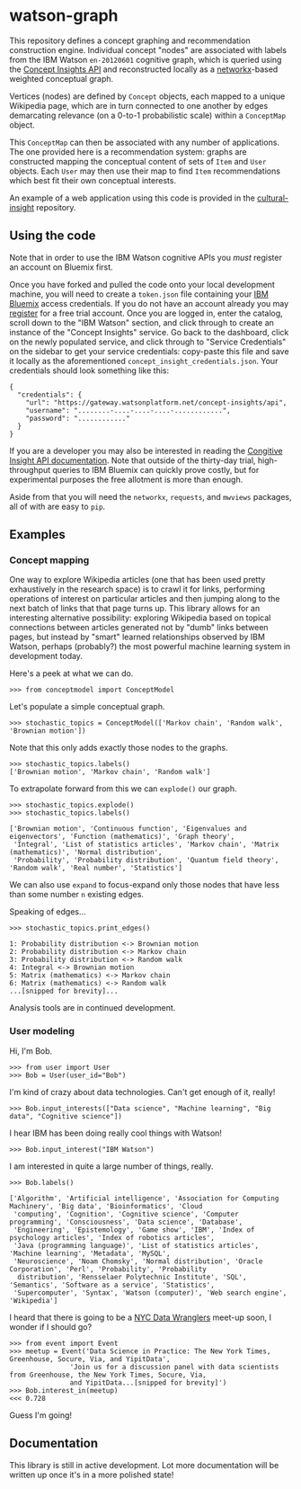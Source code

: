 # watson-graph
This repository defines a concept graphing and recommendation construction engine. Individual concept "nodes" are
associated with labels from the IBM Watson `en-20120601` cognitive graph, which is queried using the [Concept Insights API](http://www.ibm.com/smarterplanet/us/en/ibmwatson/developercloud/concept-insights.html)
and reconstructed locally as a [networkx](https://networkx.github.io/)-based weighted conceptual graph.

Vertices (nodes) are defined by `Concept` objects, each mapped to a unique Wikipedia page, which are in turn
connected to one another by edges demarcating relevance (on a 0-to-1 probabilistic scale) within a
`ConceptMap` object.

This `ConceptMap` can then be associated with any number of applications. The one provided here is a recommendation
system: graphs are constructed mapping the conceptual content of sets of `Item` and `User` objects. Each `User` may
then use their map to find `Item` recommendations which best fit their own conceptual interests.

An example of a web application using this code is provided in the [cultural-insight](https://github.com/ResidentMario/cultural-insight) repository.

## Using the code

Note that in order to use the IBM Watson cognitive APIs you *must* register an account on Bluemix first.

Once you have forked and pulled the code onto your local development machine, you will need to create a `token.json`
file containing your [IBM Bluemix](https://console.ng.bluemix.net/) access credentials. If you do not have an
account already you may [register](https://console.ng.bluemix.net/registration/) for a free trial account. Once you
are logged in, enter the catalog, scroll down to the "IBM Watson" section, and click through to create an instance
of the "Concept Insights" service. Go back to the dashboard, click on the newly populated service, and click through
 to "Service Credentials" on the sidebar to get your service credentials: copy-paste this file and save it locally
 as the aforementioned `concept_insight_credentials.json`. Your credentials should look something like this:

```
{
  "credentials": {
    "url": "https://gateway.watsonplatform.net/concept-insights/api",
    "username": "........-....-....-....-............",
    "password": "............"
  }
}
```

If you are a developer you may also be interested in reading the [Congitive Insight API documentation](https://watson-api-explorer.mybluemix.net/swagger.html?url=/listings/concept-insights-v2.json#!/graphs/graphLabelSearch).
Note that outside of the thirty-day trial, high-throughput queries to IBM Bluemix can quickly prove costly, but for
experimental purposes the free allotment is more than enough.

Aside from that you will need the `networkx`, `requests`, and `mwviews` packages, all of with are easy to `pip`.

## Examples

### Concept mapping

One way to explore Wikipedia articles (one that has been used pretty exhaustively in the research space) is to crawl
it for links, performing operations of interest on particular articles and then jumping along to the next batch of
links that that page turns up. This library allows for an interesting alternative possibility: exploring Wikipedia
based on topical connections between articles generated not by "dumb" links between pages, but instead by "smart"
learned relationships observed by IBM Watson, perhaps (probably?) the most powerful machine learning system in
development today.

Here's a peek at what we can do.

```
>>> from conceptmodel import ConceptModel
```

Let's populate a simple conceptual graph.

```
>>> stochastic_topics = ConceptModel(['Markov chain', 'Random walk', 'Brownian motion'])
```

Note that this only adds exactly those nodes to the graphs.

```
>>> stochastic_topics.labels()
['Brownian motion', 'Markov chain', 'Random walk']
```

To extrapolate forward from this we can `explode()` our graph.

```
>>> stochastic_topics.explode()
>>> stochastic_topics.labels()

['Brownian motion', 'Continuous function', 'Eigenvalues and eigenvectors', 'Function (mathematics)', 'Graph theory',
 'Integral', 'List of statistics articles', 'Markov chain', 'Matrix (mathematics)', 'Normal distribution',
 'Probability', 'Probability distribution', 'Quantum field theory', 'Random walk', 'Real number', 'Statistics']
```

We can also use `expand` to focus-expand only those nodes that have less than some number `n` existing edges.

Speaking of edges...

```
>>> stochastic_topics.print_edges()

1: Probability distribution <-> Brownian motion
2: Probability distribution <-> Markov chain
3: Probability distribution <-> Random walk
4: Integral <-> Brownian motion
5: Matrix (mathematics) <-> Markov chain
6: Matrix (mathematics) <-> Random walk
...[snipped for brevity]...
```

Analysis tools are in continued development.

### User modeling

Hi, I'm Bob.
```
>>> from user import User
>>> Bob = User(user_id="Bob")
```
I'm kind of crazy about data technologies. Can't get enough of it, really!
```
>>> Bob.input_interests(["Data science", "Machine learning", "Big data", "Cognitive science"])
```
I hear IBM has been doing really cool things with Watson!
```
>>> Bob.input_interest("IBM Watson")
```
I am interested in quite a large number of things, really.
```
>>> Bob.labels()

['Algorithm', 'Artificial intelligence', 'Association for Computing Machinery', 'Big data', 'Bioinformatics', 'Cloud
 'computing', 'Cognition', 'Cognitive science', 'Computer programming', 'Consciousness', 'Data science', 'Database',
 'Engineering', 'Epistemology', 'Game show', 'IBM', 'Index of psychology articles', 'Index of robotics articles',
 'Java (programming language)', 'List of statistics articles', 'Machine learning', 'Metadata', 'MySQL',
 'Neuroscience', 'Noam Chomsky', 'Normal distribution', 'Oracle Corporation', 'Perl', 'Probability', 'Probability
  distribution', 'Rensselaer Polytechnic Institute', 'SQL', 'Semantics', 'Software as a service', 'Statistics',
 'Supercomputer', 'Syntax', 'Watson (computer)', 'Web search engine', 'Wikipedia']

```

I heard that there is going to be a [NYC Data Wranglers](http://www.meetup.com/NYC-Data-Wranglers/) meet-up soon, I
wonder if I should go?

```
>>> from event import Event
>>> meetup = Event('Data Science in Practice: The New York Times, Greenhouse, Socure, Via, and YipitData',
               'Join us for a discussion panel with data scientists from Greenhouse, the New York Times, Socure, Via,
               and YipitData...[snipped for brevity]')
>>> Bob.interest_in(meetup)
<<< 0.728
```

Guess I'm going!


## Documentation

This library is still in active development. Lot more documentation will be written up once it's in a more polished
state!